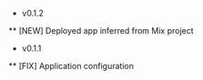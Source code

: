 * v0.1.2

** [NEW] Deployed app inferred from Mix project

* v0.1.1

** [FIX] Application configuration
